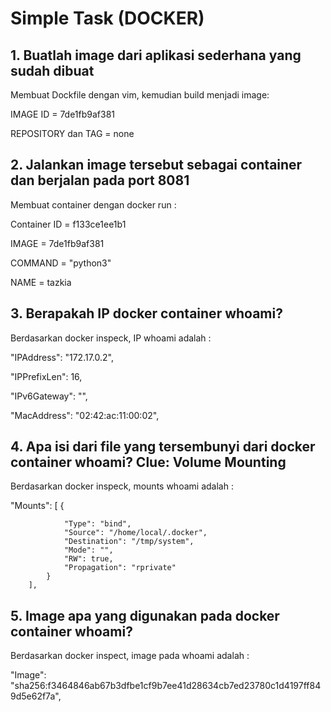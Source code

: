 # Simple Task (DOCKER)

## 1. Buatlah image dari aplikasi sederhana yang sudah dibuat
Membuat Dockfile dengan vim, kemudian build menjadi image:

IMAGE ID = 7de1fb9af381

REPOSITORY dan TAG = none

## 2. Jalankan image tersebut sebagai container dan berjalan pada port 8081
Membuat container dengan docker run :

Container ID = f133ce1ee1b1

IMAGE = 7de1fb9af381

COMMAND = "python3"

NAME = tazkia

## 3. Berapakah IP docker container whoami?
Berdasarkan docker inspeck, IP whoami adalah :

  "IPAddress": "172.17.0.2",
  
  "IPPrefixLen": 16,
  
  "IPv6Gateway": "",
  
  "MacAddress": "02:42:ac:11:00:02",
  
  
## 4. Apa isi dari file yang tersembunyi dari docker container whoami? Clue: Volume Mounting
Berdasarkan docker inspeck, mounts whoami adalah :

"Mounts": [
            {
            
                "Type": "bind",
                "Source": "/home/local/.docker",
                "Destination": "/tmp/system",
                "Mode": "",
                "RW": true,
                "Propagation": "rprivate"
            }
        ],

## 5. Image apa yang digunakan pada docker container whoami?
Berdasarkan docker inspect, image pada whoami adalah :

"Image": "sha256:f3464846ab67b3dfbe1cf9b7ee41d28634cb7ed23780c1d4197ff849d5e62f7a",
